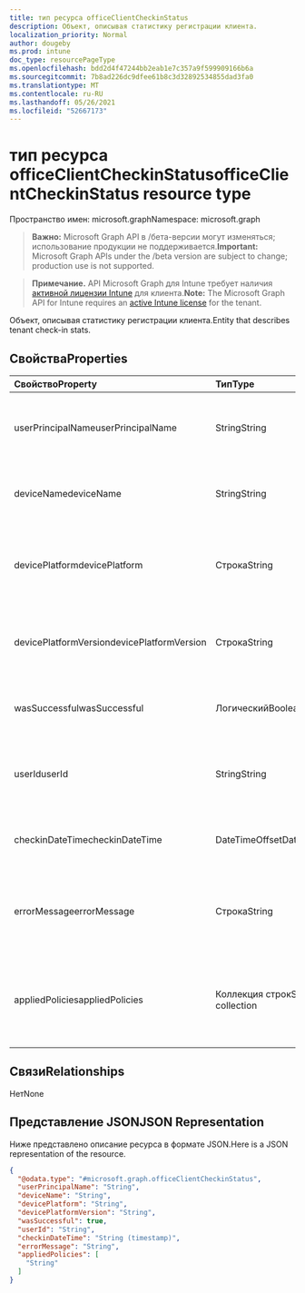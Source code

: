 ```yaml
---
title: тип ресурса officeClientCheckinStatus
description: Объект, описывая статистику регистрации клиента.
localization_priority: Normal
author: dougeby
ms.prod: intune
doc_type: resourcePageType
ms.openlocfilehash: bdd2d4f47244bb2eab1e7c357a9f599909166b6a
ms.sourcegitcommit: 7b8ad226dc9dfee61b8c3d32892534855dad3fa0
ms.translationtype: MT
ms.contentlocale: ru-RU
ms.lasthandoff: 05/26/2021
ms.locfileid: "52667173"
---
```

# <a name="officeclientcheckinstatus-resource-type"></a><span data-ttu-id="0ce0b-103">тип ресурса officeClientCheckinStatus</span><span class="sxs-lookup"><span data-stu-id="0ce0b-103">officeClientCheckinStatus resource type</span></span>

<span data-ttu-id="0ce0b-104">Пространство имен: microsoft.graph</span><span class="sxs-lookup"><span data-stu-id="0ce0b-104">Namespace: microsoft.graph</span></span>

> <span data-ttu-id="0ce0b-105">**Важно:** Microsoft Graph API в /бета-версии могут изменяться; использование продукции не поддерживается.</span><span class="sxs-lookup"><span data-stu-id="0ce0b-105">**Important:** Microsoft Graph APIs under the /beta version are subject to change; production use is not supported.</span></span>

> <span data-ttu-id="0ce0b-106">**Примечание.** API Microsoft Graph для Intune требует наличия [активной лицензии Intune](https://go.microsoft.com/fwlink/?linkid=839381) для клиента.</span><span class="sxs-lookup"><span data-stu-id="0ce0b-106">**Note:** The Microsoft Graph API for Intune requires an [active Intune license](https://go.microsoft.com/fwlink/?linkid=839381) for the tenant.</span></span>

<span data-ttu-id="0ce0b-107">Объект, описывая статистику регистрации клиента.</span><span class="sxs-lookup"><span data-stu-id="0ce0b-107">Entity that describes  tenant check-in stats.</span></span>
## <a name="properties"></a><span data-ttu-id="0ce0b-108">Свойства</span><span class="sxs-lookup"><span data-stu-id="0ce0b-108">Properties</span></span>
|<span data-ttu-id="0ce0b-109">Свойство</span><span class="sxs-lookup"><span data-stu-id="0ce0b-109">Property</span></span>|<span data-ttu-id="0ce0b-110">Тип</span><span class="sxs-lookup"><span data-stu-id="0ce0b-110">Type</span></span>|<span data-ttu-id="0ce0b-111">Описание</span><span class="sxs-lookup"><span data-stu-id="0ce0b-111">Description</span></span>|
|:---|:---|:---|
|<span data-ttu-id="0ce0b-112">userPrincipalName</span><span class="sxs-lookup"><span data-stu-id="0ce0b-112">userPrincipalName</span></span>|<span data-ttu-id="0ce0b-113">String</span><span class="sxs-lookup"><span data-stu-id="0ce0b-113">String</span></span>|<span data-ttu-id="0ce0b-114">Имя основного пользователя с помощью устройства.</span><span class="sxs-lookup"><span data-stu-id="0ce0b-114">User principal name using the device.</span></span>|
|<span data-ttu-id="0ce0b-115">deviceName</span><span class="sxs-lookup"><span data-stu-id="0ce0b-115">deviceName</span></span>|<span data-ttu-id="0ce0b-116">String</span><span class="sxs-lookup"><span data-stu-id="0ce0b-116">String</span></span>|<span data-ttu-id="0ce0b-117">Имя устройства при попытке регистрации.</span><span class="sxs-lookup"><span data-stu-id="0ce0b-117">Device name trying to check-in.</span></span>|
|<span data-ttu-id="0ce0b-118">devicePlatform</span><span class="sxs-lookup"><span data-stu-id="0ce0b-118">devicePlatform</span></span>|<span data-ttu-id="0ce0b-119">Строка</span><span class="sxs-lookup"><span data-stu-id="0ce0b-119">String</span></span>|<span data-ttu-id="0ce0b-120">Платформа устройства, пытаемаяся проверить регистрацию.</span><span class="sxs-lookup"><span data-stu-id="0ce0b-120">Device platform trying to check-in.</span></span>|
|<span data-ttu-id="0ce0b-121">devicePlatformVersion</span><span class="sxs-lookup"><span data-stu-id="0ce0b-121">devicePlatformVersion</span></span>|<span data-ttu-id="0ce0b-122">Строка</span><span class="sxs-lookup"><span data-stu-id="0ce0b-122">String</span></span>|<span data-ttu-id="0ce0b-123">Версия платформы устройства при попытке регистрации.</span><span class="sxs-lookup"><span data-stu-id="0ce0b-123">Device platform version trying to check-in.</span></span>|
|<span data-ttu-id="0ce0b-124">wasSuccessful</span><span class="sxs-lookup"><span data-stu-id="0ce0b-124">wasSuccessful</span></span>|<span data-ttu-id="0ce0b-125">Логический</span><span class="sxs-lookup"><span data-stu-id="0ce0b-125">Boolean</span></span>|<span data-ttu-id="0ce0b-126">Если последняя проверка прошла успешно.</span><span class="sxs-lookup"><span data-stu-id="0ce0b-126">If the last checkin was successful.</span></span>|
|<span data-ttu-id="0ce0b-127">userId</span><span class="sxs-lookup"><span data-stu-id="0ce0b-127">userId</span></span>|<span data-ttu-id="0ce0b-128">String</span><span class="sxs-lookup"><span data-stu-id="0ce0b-128">String</span></span>|<span data-ttu-id="0ce0b-129">Идентификатор пользователя с помощью устройства.</span><span class="sxs-lookup"><span data-stu-id="0ce0b-129">User identifier using the device.</span></span>|
|<span data-ttu-id="0ce0b-130">checkinDateTime</span><span class="sxs-lookup"><span data-stu-id="0ce0b-130">checkinDateTime</span></span>|<span data-ttu-id="0ce0b-131">DateTimeOffset</span><span class="sxs-lookup"><span data-stu-id="0ce0b-131">DateTimeOffset</span></span>|<span data-ttu-id="0ce0b-132">Последнее время регистрации устройства в UTC.</span><span class="sxs-lookup"><span data-stu-id="0ce0b-132">Last device check-in time in UTC.</span></span>|
|<span data-ttu-id="0ce0b-133">errorMessage</span><span class="sxs-lookup"><span data-stu-id="0ce0b-133">errorMessage</span></span>|<span data-ttu-id="0ce0b-134">Строка</span><span class="sxs-lookup"><span data-stu-id="0ce0b-134">String</span></span>|<span data-ttu-id="0ce0b-135">Сообщение об ошибке, связанное с последней проверкой.</span><span class="sxs-lookup"><span data-stu-id="0ce0b-135">Error message if any associated for the last checkin.</span></span>|
|<span data-ttu-id="0ce0b-136">appliedPolicies</span><span class="sxs-lookup"><span data-stu-id="0ce0b-136">appliedPolicies</span></span>|<span data-ttu-id="0ce0b-137">Коллекция строк</span><span class="sxs-lookup"><span data-stu-id="0ce0b-137">String collection</span></span>|<span data-ttu-id="0ce0b-138">Список политик, доставленных на устройство в качестве последней проверки.</span><span class="sxs-lookup"><span data-stu-id="0ce0b-138">List of policies delivered to the device as last checkin.</span></span>|

## <a name="relationships"></a><span data-ttu-id="0ce0b-139">Связи</span><span class="sxs-lookup"><span data-stu-id="0ce0b-139">Relationships</span></span>
<span data-ttu-id="0ce0b-140">Нет</span><span class="sxs-lookup"><span data-stu-id="0ce0b-140">None</span></span>

## <a name="json-representation"></a><span data-ttu-id="0ce0b-141">Представление JSON</span><span class="sxs-lookup"><span data-stu-id="0ce0b-141">JSON Representation</span></span>
<span data-ttu-id="0ce0b-142">Ниже представлено описание ресурса в формате JSON.</span><span class="sxs-lookup"><span data-stu-id="0ce0b-142">Here is a JSON representation of the resource.</span></span>
<!-- {
  "blockType": "resource",
  "keyProperty": "id",
  "@odata.type": "microsoft.graph.officeClientCheckinStatus"
}
-->
``` json
{
  "@odata.type": "#microsoft.graph.officeClientCheckinStatus",
  "userPrincipalName": "String",
  "deviceName": "String",
  "devicePlatform": "String",
  "devicePlatformVersion": "String",
  "wasSuccessful": true,
  "userId": "String",
  "checkinDateTime": "String (timestamp)",
  "errorMessage": "String",
  "appliedPolicies": [
    "String"
  ]
}
```




